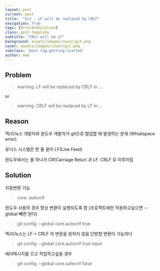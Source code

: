 ```yaml
---
layout: post
current: post
title:  "Git - LF will be replaced by CRLF"
navigation: True
tags: [ErrorAndSolution]
class: post-template
subtitle: "CRLF will be LF"
background: assets/images/cover/git.png
cover: assets/images/cover/git.png
subclass: 'post tag-getting-started'
author: mem
---
```



## Problem

> warning: LF will be replaced by CRLF in ...

or

> warning: CRLF will be replaced by LF in ...

## Reason
맥/리눅스 개발자와 윈도우 개발자가 git으로 협업할 때 발생하는 문제 (Whiatspace error)

유닉스 시스템은 한 줄 끝이 LF(Line Feed)

윈도우에서는 줄 하나가 CR(Carriage Retur) 과 LF. CRLF 로 이루어짐

## Solution
자동변환 기능
> core. autocrlf

윈도우 사용의 경우 항상 변환이 실행되도록 함 (프로젝트에만 적용하고싶으면 --global 빼면 된다)
> git config --global core.autocrlf true

맥/리눅스는 LF > CRLF 의 변환을 원하지 않음
단방향 변환이 가능하다
> git config --global core.autocrlf true input

에러메시지를 끄고 작업하고싶을 경우
>git config --global core.safecrlf false



